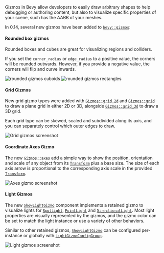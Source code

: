 Gizmos in Bevy allow developers to easily draw arbitrary shapes to help debugging or authoring content, but also to visualize specific properties of your scene, such has the AABB of your meshes.

In 0.14, several new gizmos have been added to [`bevy::gizmos`]:

#### Rounded box gizmos

Rounded boxes and cubes are great for visualizing regions and colliders.

If you set the `corner_radius` or `edge_radius` to a positive value, the corners will be rounded outwards. However, if you provide a negative value, the corners will flip and curve inwards.

![rounded gizmos cuboids](gizmos_rounded_cuboid.jpg)
![rounded gizmos rectangles](gizmos_rounded_rect.jpg)

#### Grid Gizmos

New grid gizmo types were added with [`Gizmos::grid_2d`] and [`Gizmos::grid`] to draw a plane grid in either 2D or 3D, alongside [`Gizmos::grid_3d`] to draw a 3D grid.

Each grid type can be skewed, scaled and subdivided along its axis, and you can separately control which outer edges to draw.

![Grid gizmos screenshot](grid_gizmos.jpg)

#### Coordinate Axes Gizmo

The new [`Gizmos::axes`] add a simple way to show the position, orientation and scale of any object from its [`Transform`] plus a base size.
The size of each axis arrow is proportional to the corresponding axis scale in the provided [`Transform`].

![Axes gizmo screenshot](axes_gizmo.jpg)

#### Light Gizmos

The new [`ShowLightGizmo`] component implements a retained gizmo to visualize lights for [`SpotLight`], [`PointLight`] and [`DirectionalLight`].
Most light properties are visually represented by the gizmos, and the gizmo color can be set to match the light instance or use a variety of other behaviors.

Similar to other retained gizmos, [`ShowLightGizmo`] can be configured per-instance or globally with [`LightGizmoConfigGroup`].

![Light gizmos screenshot](light_gizmos.jpg)

[`bevy::gizmos`]: https://docs.rs/bevy/0.14.0/bevy/gizmos/index.html
[`Gizmos::grid_2d`]: https://docs.rs/bevy/0.14.0/bevy/gizmos/prelude/struct.Gizmos.html#method.grid_2d
[`Gizmos::grid`]: https://docs.rs/bevy/0.14.0/bevy/gizmos/prelude/struct.Gizmos.html#method.grid
[`Gizmos::grid_3d`]: https://docs.rs/bevy/0.14.0/bevy/gizmos/prelude/struct.Gizmos.html#method.grid_3d
[`Gizmos::axes`]: https://docs.rs/bevy/0.14.0/bevy/gizmos/prelude/struct.Gizmos.html#method.axes
[`Transform`]: https://docs.rs/bevy/0.14.0/bevy/prelude/struct.Transform.html
[`ShowLightGizmo`]: https://docs.rs/bevy/0.14.0/bevy/gizmos/light/struct.ShowLightGizmo.html
[`SpotLight`]: https://docs.rs/bevy/0.14.0/bevy/pbr/struct.SpotLight.html
[`PointLight`]: https://docs.rs/bevy/0.14.0/bevy/pbr/struct.PointLight.html
[`DirectionalLight`]: https://docs.rs/bevy/0.14.0/bevy/pbr/struct.DirectionalLight.html
[`LightGizmoConfigGroup`]: https://docs.rs/bevy/0.14.0/bevy/gizmos/light/struct.LightGizmoConfigGroup.html
